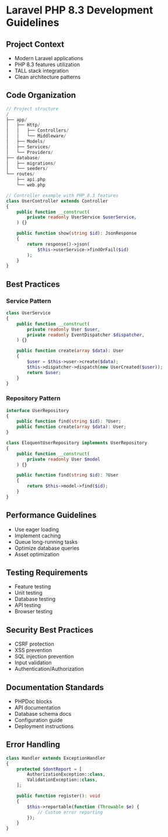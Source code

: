 # Laravel PHP 8.3 Development Guidelines

## Project Context
- Modern Laravel applications
- PHP 8.3 features utilization
- TALL stack integration
- Clean architecture patterns

## Code Organization
```php
// Project structure
/
├── app/
│   ├── Http/
│   │   ├── Controllers/
│   │   └── Middleware/
│   ├── Models/
│   ├── Services/
│   └── Providers/
├── database/
│   ├── migrations/
│   └── seeders/
└── routes/
    ├── api.php
    └── web.php

// Controller example with PHP 8.3 features
class UserController extends Controller
{
    public function __construct(
        private readonly UserService $userService,
    ) {}

    public function show(string $id): JsonResponse
    {
        return response()->json(
            $this->userService->findOrFail($id)
        );
    }
}
```

## Best Practices
### Service Pattern
```php
class UserService
{
    public function __construct(
        private readonly User $user,
        private readonly EventDispatcher $dispatcher,
    ) {}

    public function create(array $data): User
    {
        $user = $this->user->create($data);
        $this->dispatcher->dispatch(new UserCreated($user));
        return $user;
    }
}
```

### Repository Pattern
```php
interface UserRepository
{
    public function find(string $id): ?User;
    public function create(array $data): User;
}

class EloquentUserRepository implements UserRepository
{
    public function __construct(
        private readonly User $model
    ) {}

    public function find(string $id): ?User
    {
        return $this->model->find($id);
    }
}
```

## Performance Guidelines
- Use eager loading
- Implement caching
- Queue long-running tasks
- Optimize database queries
- Asset optimization

## Testing Requirements
- Feature testing
- Unit testing
- Database testing
- API testing
- Browser testing

## Security Best Practices
- CSRF protection
- XSS prevention
- SQL injection prevention
- Input validation
- Authentication/Authorization

## Documentation Standards
- PHPDoc blocks
- API documentation
- Database schema docs
- Configuration guide
- Deployment instructions

## Error Handling
```php
class Handler extends ExceptionHandler
{
    protected $dontReport = [
        AuthorizationException::class,
        ValidationException::class,
    ];

    public function register(): void
    {
        $this->reportable(function (Throwable $e) {
            // Custom error reporting
        });
    }
}
```